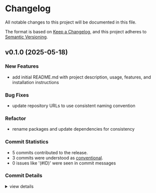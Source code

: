# Changelog

All notable changes to this project will be documented in this file.

The format is based on [Keep a Changelog](https://keepachangelog.com/en/1.0.0/),
and this project adheres to [Semantic Versioning](https://semver.org/spec/v2.0.0.html).

## v0.1.0 (2025-05-18)

### New Features

 - <csr-id-7bc5a55fea0d9cb37eee6a0ea64a76aa9ea9ad61/> add initial README.md with project description, usage, features, and installation instructions

### Bug Fixes

 - <csr-id-9e20de2feb8e733f04499d77f6b40cddc5faaece/> update repository URLs to use consistent naming convention

### Refactor

 - <csr-id-303760ca5d73dfccc98e068fe6f9189c1d49f657/> rename packages and update dependencies for consistency

### Commit Statistics

<csr-read-only-do-not-edit/>

 - 5 commits contributed to the release.
 - 3 commits were understood as [conventional](https://www.conventionalcommits.org).
 - 0 issues like '(#ID)' were seen in commit messages

### Commit Details

<csr-read-only-do-not-edit/>

<details><summary>view details</summary>

 * **Uncategorized**
    - Add initial README.md with project description, usage, features, and installation instructions ([`7bc5a55`](https://github.com/robotnik-dev/gdrust_kit/commit/7bc5a55fea0d9cb37eee6a0ea64a76aa9ea9ad61))
    - Fix: update descriptions in Cargo.toml and README.md for clarity feat: add README.md for gdrust_collision crate fix: update descriptions in gdrust_collision and gdrust_pathfinding Cargo.toml files ([`3a6df21`](https://github.com/robotnik-dev/gdrust_kit/commit/3a6df214d0d4410dec4f6c234a70f5c6622d75e3))
    - Fix: update license information to include Apache-2.0 docs: enhance README with detailed usage instructions for tools ([`30cf5f2`](https://github.com/robotnik-dev/gdrust_kit/commit/30cf5f25e4c2c7b677553da6f79e1f8a47876e90))
    - Update repository URLs to use consistent naming convention ([`9e20de2`](https://github.com/robotnik-dev/gdrust_kit/commit/9e20de2feb8e733f04499d77f6b40cddc5faaece))
    - Rename packages and update dependencies for consistency ([`303760c`](https://github.com/robotnik-dev/gdrust_kit/commit/303760ca5d73dfccc98e068fe6f9189c1d49f657))
</details>

